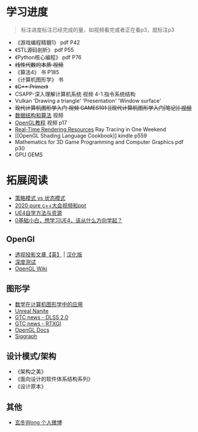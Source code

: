 # 学习进度
> 标注进度标注已经完成的量，如视频看完或者正在看p3，就标注p3

+ 《游戏编程精髓1》 pdf P42
+ 《STL源码剖析》 pdf P55
+ 《Python核心编程》 pdf P76
+ <s>线性代数的本质 视频</s>
+ 《算法4》 书 P185
+ 《计算机图形学》 书
+ <s>《C++ Primer》</s>
+ CSAPP-深入理解计算机系统 视频 4-1.指令系统结构
+ Vulkan 'Drawing a triangle' 'Presentation' 'Window surface'
+ <s> 现代计算机图形学入门 视频 GAMES101 [[现代计算机图形学入门|笔记]] [视频](https://www.bilibili.com/video/BV1X7411F744)</s>
+ [数据结构和算法](https://www.bilibili.com/video/BV1jt4y117KR?from=search&seid=3504744043281645991) 视频
+ [OpenGL教程](https://www.bilibili.com/video/BV1MJ411u7Bc) 视频 p17
+ [Real-Time Rendering Resources](http://www.realtimerendering.com/) Ray Tracing in One Weekend
+ [[OpenGL Shading Language Cookbook]] kindle p559
+ Mathematics for 3D Game Programming and Computer Graphics pdf p30
+ GPU GEMS

# 拓展阅读

+ [策略模式 vs 状态模式](https://www.runoob.com/w3cnote/state-vs-strategy.html)
+ [2020 pure c++大会视频和ppt](http://purecpp.org/detail?id=2212)
+ [UE4自学方法与资源](https://zhuanlan.zhihu.com/p/89760805)
+ [0基础小白，想学习UE4，该从什么方向学起？](https://www.zhihu.com/question/364304524)

## OpenGl

+ [透视投影文章【英】](http://www.songho.ca/opengl/gl_projectionmatrix.html) |  [汉化版](https://www.cnblogs.com/leixinyue/p/11166135.html)
+ [深度测试](https://www.jianshu.com/p/82af21eda232)
+ [OpenGL Wiki](https://www.khronos.org/opengl/wiki/Main_Page)

## 图形学

+ [数学在计算机图形学中的应用](http://staff.ustc.edu.cn/~lgliu/Resources/CG/Math_for_CG_Turk_CN.htm)
+ [Unreal Nanite](https://zhuanlan.zhihu.com/p/376267968)
+ [GTC news - DLSS 2.0](https://zhuanlan.zhihu.com/p/116211994)
+ [GTC news - RTXGI](https://developer.nvidia.com/rtxgi)
+ [OpenGL Docs](https://docs.gl)
+ [Siggraph](http://advances.realtimerendering.com/)

## 设计模式/架构
+ 《架构之美》
+ 《面向设计的软件体系结构系列》
+ 《设计原本》

## 其他

+ [玄冬Wong 个人微博](https://dawnarc.com/)
